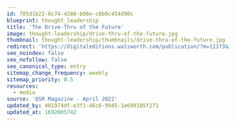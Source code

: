 ```yaml
---
id: 785d1b22-8c74-4288-b06e-c6b0c454d90c
blueprint: thought_leadership
title: 'The Drive-Thru of the Future'
image: thought-leadership/drive-thru-of-the-future.jpg
thumbnail: thought-leadership/thumbnails/drive-thru-of-the-future.jpg
redirect: 'https://digitaleditions.walsworth.com/publication/?m=11373&i=741649&p=42&ver=html5'
seo_noindex: false
seo_nofollow: false
seo_canonical_type: entry
sitemap_change_frequency: weekly
sitemap_priority: 0.5
resources:
  - media
source: 'QSR Magazine - April 2022'
updated_by: 481974df-e3f1-46c6-9945-1e609185f271
updated_at: 1692005742
---
```

